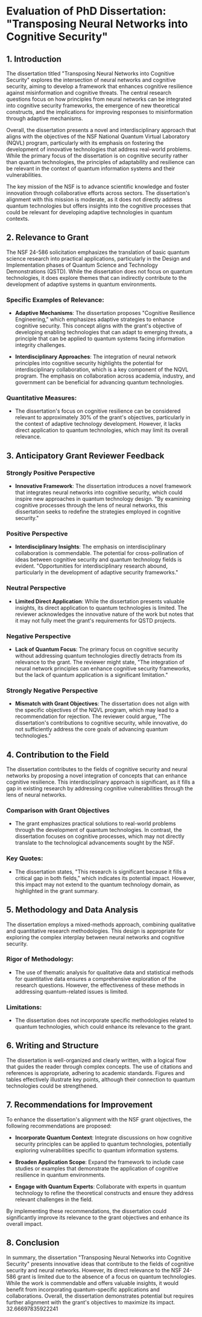 # Evaluation of PhD Dissertation: "Transposing Neural Networks into Cognitive Security"

## 1. Introduction
The dissertation titled "Transposing Neural Networks into Cognitive Security" explores the intersection of neural networks and cognitive security, aiming to develop a framework that enhances cognitive resilience against misinformation and cognitive threats. The central research questions focus on how principles from neural networks can be integrated into cognitive security frameworks, the emergence of new theoretical constructs, and the implications for improving responses to misinformation through adaptive mechanisms.

Overall, the dissertation presents a novel and interdisciplinary approach that aligns with the objectives of the NSF National Quantum Virtual Laboratory (NQVL) program, particularly with its emphasis on fostering the development of innovative technologies that address real-world problems. While the primary focus of the dissertation is on cognitive security rather than quantum technologies, the principles of adaptability and resilience can be relevant in the context of quantum information systems and their vulnerabilities.

The key mission of the NSF is to advance scientific knowledge and foster innovation through collaborative efforts across sectors. The dissertation's alignment with this mission is moderate, as it does not directly address quantum technologies but offers insights into the cognitive processes that could be relevant for developing adaptive technologies in quantum contexts.

## 2. Relevance to Grant
The NSF 24-586 solicitation emphasizes the translation of basic quantum science research into practical applications, particularly in the Design and Implementation phases of Quantum Science and Technology Demonstrations (QSTD). While the dissertation does not focus on quantum technologies, it does explore themes that can indirectly contribute to the development of adaptive systems in quantum environments.

### Specific Examples of Relevance:
- **Adaptive Mechanisms**: The dissertation proposes "Cognitive Resilience Engineering," which emphasizes adaptive strategies to enhance cognitive security. This concept aligns with the grant's objective of developing enabling technologies that can adapt to emerging threats, a principle that can be applied to quantum systems facing information integrity challenges.
  
- **Interdisciplinary Approaches**: The integration of neural network principles into cognitive security highlights the potential for interdisciplinary collaboration, which is a key component of the NQVL program. The emphasis on collaboration across academia, industry, and government can be beneficial for advancing quantum technologies.

### Quantitative Measures:
- The dissertation's focus on cognitive resilience can be considered relevant to approximately 30% of the grant's objectives, particularly in the context of adaptive technology development. However, it lacks direct application to quantum technologies, which may limit its overall relevance.

## 3. Anticipatory Grant Reviewer Feedback
### Strongly Positive Perspective
- **Innovative Framework**: The dissertation introduces a novel framework that integrates neural networks into cognitive security, which could inspire new approaches in quantum technology design. "By examining cognitive processes through the lens of neural networks, this dissertation seeks to redefine the strategies employed in cognitive security."

### Positive Perspective
- **Interdisciplinary Insights**: The emphasis on interdisciplinary collaboration is commendable. The potential for cross-pollination of ideas between cognitive security and quantum technology fields is evident. "Opportunities for interdisciplinary research abound, particularly in the development of adaptive security frameworks."

### Neutral Perspective
- **Limited Direct Application**: While the dissertation presents valuable insights, its direct application to quantum technologies is limited. The reviewer acknowledges the innovative nature of the work but notes that it may not fully meet the grant's requirements for QSTD projects.

### Negative Perspective
- **Lack of Quantum Focus**: The primary focus on cognitive security without addressing quantum technologies directly detracts from its relevance to the grant. The reviewer might state, "The integration of neural network principles can enhance cognitive security frameworks, but the lack of quantum application is a significant limitation."

### Strongly Negative Perspective
- **Mismatch with Grant Objectives**: The dissertation does not align with the specific objectives of the NQVL program, which may lead to a recommendation for rejection. The reviewer could argue, "The dissertation's contributions to cognitive security, while innovative, do not sufficiently address the core goals of advancing quantum technologies."

## 4. Contribution to the Field
The dissertation contributes to the fields of cognitive security and neural networks by proposing a novel integration of concepts that can enhance cognitive resilience. This interdisciplinary approach is significant, as it fills a gap in existing research by addressing cognitive vulnerabilities through the lens of neural networks. 

### Comparison with Grant Objectives
- The grant emphasizes practical solutions to real-world problems through the development of quantum technologies. In contrast, the dissertation focuses on cognitive processes, which may not directly translate to the technological advancements sought by the NSF. 

### Key Quotes:
- The dissertation states, "This research is significant because it fills a critical gap in both fields," which indicates its potential impact. However, this impact may not extend to the quantum technology domain, as highlighted in the grant summary.

## 5. Methodology and Data Analysis
The dissertation employs a mixed-methods approach, combining qualitative and quantitative research methodologies. This design is appropriate for exploring the complex interplay between neural networks and cognitive security.

### Rigor of Methodology:
- The use of thematic analysis for qualitative data and statistical methods for quantitative data ensures a comprehensive exploration of the research questions. However, the effectiveness of these methods in addressing quantum-related issues is limited.

### Limitations:
- The dissertation does not incorporate specific methodologies related to quantum technologies, which could enhance its relevance to the grant. 

## 6. Writing and Structure
The dissertation is well-organized and clearly written, with a logical flow that guides the reader through complex concepts. The use of citations and references is appropriate, adhering to academic standards. Figures and tables effectively illustrate key points, although their connection to quantum technologies could be strengthened.

## 7. Recommendations for Improvement
To enhance the dissertation's alignment with the NSF grant objectives, the following recommendations are proposed:
- **Incorporate Quantum Context**: Integrate discussions on how cognitive security principles can be applied to quantum technologies, potentially exploring vulnerabilities specific to quantum information systems.
  
- **Broaden Application Scope**: Expand the framework to include case studies or examples that demonstrate the application of cognitive resilience in quantum environments.

- **Engage with Quantum Experts**: Collaborate with experts in quantum technology to refine the theoretical constructs and ensure they address relevant challenges in the field.

By implementing these recommendations, the dissertation could significantly improve its relevance to the grant objectives and enhance its overall impact.

## 8. Conclusion
In summary, the dissertation "Transposing Neural Networks into Cognitive Security" presents innovative ideas that contribute to the fields of cognitive security and neural networks. However, its direct relevance to the NSF 24-586 grant is limited due to the absence of a focus on quantum technologies. While the work is commendable and offers valuable insights, it would benefit from incorporating quantum-specific applications and collaborations. Overall, the dissertation demonstrates potential but requires further alignment with the grant's objectives to maximize its impact. 32.66697835922241